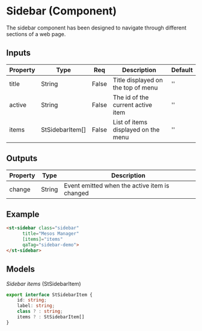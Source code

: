 # Sidebar (Component)

   The sidebar component has been designed to navigate through different sections of a web page.

## Inputs

| Property | Type            | Req   | Description                         | Default |
| -------- | --------------- | ----- | ----------------------------------- | ------- |
| title    | String          | False | Title displayed on the top of menu  | ''      |
| active   | String          | False | The id of the current active item   | ''      |
| items    | StSidebarItem[] | False | List of items displayed on the menu | ''      |

## Outputs

| Property | Type   | Description                                    |
| -------- | ------ | ---------------------------------------------- |
| change   | String | Event emitted when the active item  is changed |

## Example


```html
<st-sidebar class="sidebar"
      title="Mesos Manager"
      [items]="items"
      qaTag="sidebar-demo">
</st-sidebar>
```

## Models

*Sidebar items* (StSidebarItem)

```typescript
export interface StSidebarItem {
    id: string;
    label: string;
    class ? : string;
    items ? : StSidebarItem[]
}
```

